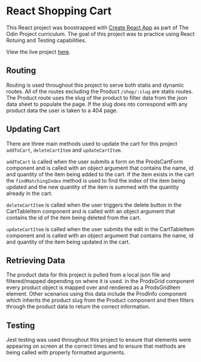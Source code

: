 # React Shopping Cart

This React project was boostrapped with <a href="https://github.com/facebook/create-react-app">Create React App</a> as part of The Odin Project curriculum. The goal of this project was to practice using React Rotuing and Testing capabilities.

View the live project <a href="https://bst003.github.io/react-shopping-cart">here</a>.

## Routing

Routing is used throughout this project to serve both statis and dynamic routes. All of the routes excluding the Product <code>/shop/:slug</code> are statis routes. The Product route uses the slug of the product to filter data from the json data sheet to populate the page. If the slug does nto correspond with any product data the user is taken to a 404 page.

## Updating Cart

There are three main methods used to update the cart for this project <code>addToCart</code>, <code>deleteCartItem</code> and <code>updateCartItem</code>.

<code>addToCart</code> is called when the user submits a form on the ProdsCartForm component and is called with an object argument that contains the name, id and quantity of the item being added to the cart. If the item exists in the cart the <code>findMatchingIndex</code> method is used to find the index of the item being updated and the new quantity of the item is summed with the quantity already in the cart.

<code>deleteCartItem</code> is called when the user triggers the delete button in the CartTableItem component and is called with an object argument that contains the id of the item being deleted from the cart.

<code>updateCartItem</code> is called when the user submits the edit in the CartTableItem component and is called with an object argument that contains the name, id and quantity of the item being updated in the cart.

## Retrieving Data

The product data for this project is pulled from a local json file and filtered/mapped depending on where it is used. in the ProdsGrid component every product object is mapped over and rendered as a ProdsGridItem element. Other scenarios using this data include the ProdInfo component which inherits the product slug from the Product component and then filters through the product data to return the correct information.

## Testing

Jest testing was used throughout this project to ensure that elements were appearing on screen at the correct times and to ensure that methods are being called with properly formatted arguments.
